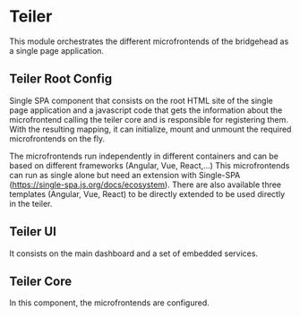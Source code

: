 # Teiler
This module orchestrates the different microfrontends of the bridgehead as a single page application.  

## Teiler Root Config
Single SPA component that consists on the root HTML site of the single page application and a javascript code that
gets the information about the microfrontend calling the teiler core and is responsible for registering them. With the
resulting mapping, it can initialize, mount and unmount the required microfrontends on the fly. 

The microfrontends run independently in different containers and can be based on different frameworks (Angular, Vue, React,...)
This microfrontends can run as single alone but need an extension with Single-SPA (https://single-spa.js.org/docs/ecosystem).
There are also available three templates (Angular, Vue, React) to be directly extended to be used directly in the teiler.

## Teiler UI
It consists on the main dashboard and a set of embedded services. 

## Teiler Core
In this component, the microfrontends are configured.
